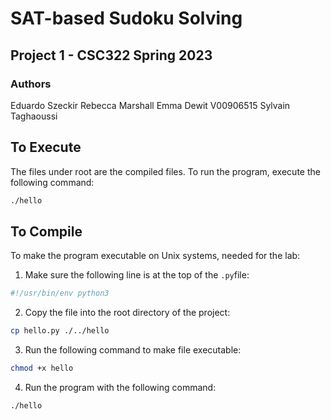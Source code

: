 # SAT-based Sudoku Solving

## Project 1 - CSC322 Spring 2023

### Authors

Eduardo Szeckir
Rebecca Marshall
Emma Dewit V00906515 
Sylvain Taghaoussi

## To Execute

The files under root are the compiled files. To run the program, execute the following command:

```bash
./hello
```

## To Compile

To make the program executable on Unix systems, needed for the lab:

1. Make sure the following line is at the top of the `.py`file:

```python
#!/usr/bin/env python3
```

2. Copy the file into the root directory of the project:

```bash
cp hello.py ./../hello
```

3. Run the following command to make file executable:

```bash
chmod +x hello
```

4. Run the program with the following command:

```bash
./hello
```
